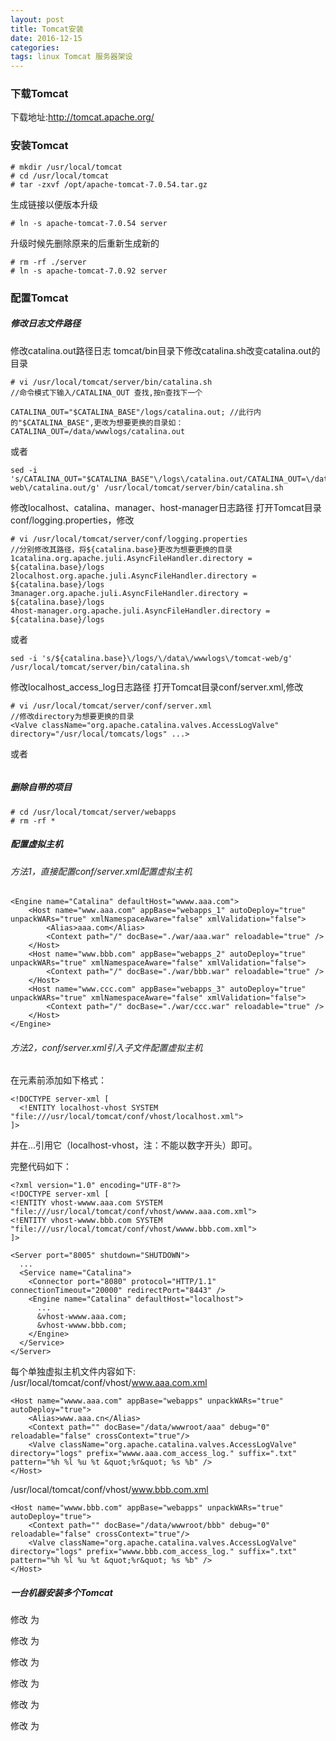 ```yaml
---
layout: post
title: Tomcat安装
date: 2016-12-15
categories: 
tags: linux Tomcat 服务器架设
---
```


### 下载Tomcat
下载地址:http://tomcat.apache.org/

### 安装Tomcat

```
# mkdir /usr/local/tomcat
# cd /usr/local/tomcat
# tar -zxvf /opt/apache-tomcat-7.0.54.tar.gz
```

生成链接以便版本升级

```
# ln -s apache-tomcat-7.0.54 server
```

升级时候先删除原来的后重新生成新的

```
# rm -rf ./server
# ln -s apache-tomcat-7.0.92 server
```

### 配置Tomcat

##### 修改日志文件路径

修改catalina.out路径日志
tomcat/bin目录下修改catalina.sh改变catalina.out的目录

```/data/wwwlogs/tomcat-web
# vi /usr/local/tomcat/server/bin/catalina.sh
//命令模式下输入/CATALINA_OUT 查找,按n查找下一个

CATALINA_OUT="$CATALINA_BASE"/logs/catalina.out; //此行内的"$CATALINA_BASE",更改为想要更换的目录如：CATALINA_OUT=/data/wwwlogs/catalina.out

```
或者
```
sed -i 's/CATALINA_OUT="$CATALINA_BASE"\/logs\/catalina.out/CATALINA_OUT=\/data\/wwwlogs\/tomcat-web\/catalina.out/g' /usr/local/tomcat/server/bin/catalina.sh
```

修改localhost、catalina、manager、host-manager日志路径
打开Tomcat目录conf/logging.properties，修改

```
# vi /usr/local/tomcat/server/conf/logging.properties
//分别修改其路径，将${catalina.base}更改为想要更换的目录
1catalina.org.apache.juli.AsyncFileHandler.directory = ${catalina.base}/logs
2localhost.org.apache.juli.AsyncFileHandler.directory = ${catalina.base}/logs
3manager.org.apache.juli.AsyncFileHandler.directory = ${catalina.base}/logs
4host-manager.org.apache.juli.AsyncFileHandler.directory = ${catalina.base}/logs
```
或者
```
sed -i 's/${catalina.base}\/logs/\/data\/wwwlogs\/tomcat-web/g' /usr/local/tomcat/server/bin/catalina.sh

```

修改localhost_access_log日志路径
打开Tomcat目录conf/server.xml,修改

```
# vi /usr/local/tomcat/server/conf/server.xml
//修改directory为想要更换的目录
<Valve className="org.apache.catalina.valves.AccessLogValve" directory="/usr/local/tomcats/logs" ...>
```
或者
```

```

##### 删除自带的项目

```
# cd /usr/local/tomcat/server/webapps
# rm -rf *
```


##### 配置虚拟主机
###### 方法1，直接配置conf/server.xml配置虚拟主机

```
<Engine name="Catalina" defaultHost="wwww.aaa.com">
    <Host name="www.aaa.com" appBase="webapps_1" autoDeploy="true" unpackWARs="true" xmlNamespaceAware="false" xmlValidation="false">
        <Alias>aaa.com</Alias>
        <Context path="/" docBase="./war/aaa.war" reloadable="true" />
    </Host>
    <Host name="www.bbb.com" appBase="webapps_2" autoDeploy="true" unpackWARs="true" xmlNamespaceAware="false" xmlValidation="false">
        <Context path="/" docBase="./war/bbb.war" reloadable="true" />
    </Host>
    <Host name="www.ccc.com" appBase="webapps_3" autoDeploy="true" unpackWARs="true" xmlNamespaceAware="false" xmlValidation="false">
        <Context path="/" docBase="./war/ccc.war" reloadable="true" />
    </Host>
</Engine>
```

###### 方法2，conf/server.xml引入子文件配置虚拟主机
在<server>元素前添加如下格式：

```
<!DOCTYPE server-xml [
  <!ENTITY localhost-vhost SYSTEM "file:///usr/local/tomcat/conf/vhost/localhost.xml">
]>
```

并在<Engine>...</Engine>引用它（localhost-vhost，注：不能以数字开头）即可。

完整代码如下：

```
<?xml version="1.0" encoding="UTF-8"?>
<!DOCTYPE server-xml [
<!ENTITY vhost-wwww.aaa.com SYSTEM "file:///usr/local/tomcat/conf/vhost/wwww.aaa.com.xml">
<!ENTITY vhost-wwww.bbb.com SYSTEM "file:///usr/local/tomcat/conf/vhost/wwww.bbb.com.xml">
]>

<Server port="8005" shutdown="SHUTDOWN">
  ...
  <Service name="Catalina">
    <Connector port="8080" protocol="HTTP/1.1" connectionTimeout="20000" redirectPort="8443" />
    <Engine name="Catalina" defaultHost="localhost">
      ...
      &vhost-wwww.aaa.com;
      &vhost-wwww.bbb.com;
    </Engine>
  </Service>
</Server>
```

每个单独虚拟主机文件内容如下:
/usr/local/tomcat/conf/vhost/www.aaa.com.xml

```
<Host name="wwww.aaa.com" appBase="webapps" unpackWARs="true" autoDeploy="true">
    <Alias>www.aaa.cn</Alias>
    <Context path="" docBase="/data/wwwroot/aaa" debug="0" reloadable="false" crossContext="true"/>
    <Valve className="org.apache.catalina.valves.AccessLogValve" directory="logs" prefix="wwww.aaa.com_access_log." suffix=".txt" pattern="%h %l %u %t &quot;%r&quot; %s %b" />
</Host>
```

/usr/local/tomcat/conf/vhost/www.bbb.com.xml

```
<Host name="wwww.bbb.com" appBase="webapps" unpackWARs="true" autoDeploy="true">
    <Context path="" docBase="/data/wwwroot/bbb" debug="0" reloadable="false" crossContext="true"/>
    <Valve className="org.apache.catalina.valves.AccessLogValve" directory="logs" prefix="wwww.bbb.com_access_log." suffix=".txt" pattern="%h %l %u %t &quot;%r&quot; %s %b" />
</Host>
```

##### 一台机器安装多个Tomcat

修改 <Server port="8005" shutdown="SHUTDOWN"> 
为 <Server port="8006" shutdown="SHUTDOWN">

修改 <Connector port="8080" protocol="HTTP/1.1" connectionTimeout="20000" redirectPort="8443" />
为 <Connector port="8086" protocol="HTTP/1.1" connectionTimeout="20000" redirectPort="8446" />

修改 <Connector port="8009" protocol="AJP/1.3" redirectPort="8443" />
为 <Connector port="8007" protocol="AJP/1.3" redirectPort="8446" />



修改 <Server port="8005" shutdown="SHUTDOWN"> 
为 <Server port="8008" shutdown="SHUTDOWN">

修改 <Connector port="8080" protocol="HTTP/1.1" connectionTimeout="20000" redirectPort="8446" />
为 <Connector port="8088" protocol="HTTP/1.1" connectionTimeout="20000" redirectPort="8448" />

修改 <Connector port="8009" protocol="AJP/1.3" redirectPort="8443" />
为 <Connector port="8009" protocol="AJP/1.3" redirectPort="8448" />


